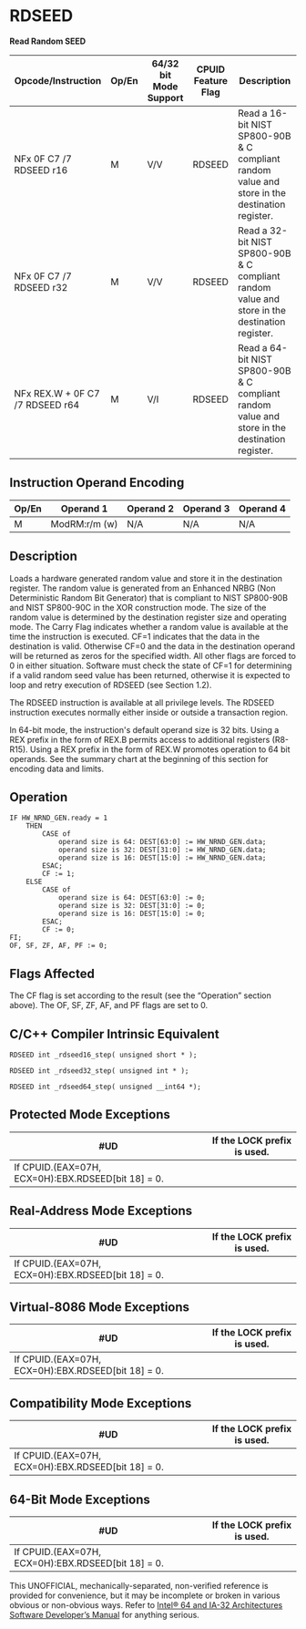 # RDSEED

**Read Random SEED**

| Opcode/Instruction              | Op/En | 64/32 bit Mode Support | CPUID Feature Flag | Description                                                                                    |
| ------------------------------- | ----- | ---------------------- | ------------------ | ---------------------------------------------------------------------------------------------- |
| NFx 0F C7 /7 RDSEED r16         | M     | V/V                    | RDSEED             | Read a 16-bit NIST SP800-90B & C compliant random value and store in the destination register. |
| NFx 0F C7 /7 RDSEED r32         | M     | V/V                    | RDSEED             | Read a 32-bit NIST SP800-90B & C compliant random value and store in the destination register. |
| NFx REX.W + 0F C7 /7 RDSEED r64 | M     | V/I                    | RDSEED             | Read a 64-bit NIST SP800-90B & C compliant random value and store in the destination register. |

## Instruction Operand Encoding

| Op/En | Operand 1     | Operand 2 | Operand 3 | Operand 4 |
| ----- | ------------- | --------- | --------- | --------- |
| M     | ModRM:r/m (w) | N/A       | N/A       | N/A       |

## Description

Loads a hardware generated random value and store it in the destination register. The random value is generated from an Enhanced NRBG (Non Deterministic Random Bit Generator) that is compliant to NIST SP800-90B and NIST SP800-90C in the XOR construction mode. The size of the random value is determined by the destination register size and operating mode. The Carry Flag indicates whether a random value is available at the time the instruction is executed. CF=1 indicates that the data in the destination is valid. Otherwise CF=0 and the data in the destination operand will be returned as zeros for the specified width. All other flags are forced to 0 in either situation. Software must check the state of CF=1 for determining if a valid random seed value has been returned, otherwise it is expected to loop and retry execution of RDSEED (see Section 1.2).

The RDSEED instruction is available at all privilege levels. The RDSEED instruction executes normally either inside or outside a transaction region.

In 64-bit mode, the instruction's default operand size is 32 bits. Using a REX prefix in the form of REX.B permits access to additional registers (R8-R15). Using a REX prefix in the form of REX.W promotes operation to 64 bit operands. See the summary chart at the beginning of this section for encoding data and limits.

## Operation

```
IF HW_NRND_GEN.ready = 1
    THEN
        CASE of
            operand size is 64: DEST[63:0] := HW_NRND_GEN.data;
            operand size is 32: DEST[31:0] := HW_NRND_GEN.data;
            operand size is 16: DEST[15:0] := HW_NRND_GEN.data;
        ESAC;
        CF := 1;
    ELSE
        CASE of
            operand size is 64: DEST[63:0] := 0;
            operand size is 32: DEST[31:0] := 0;
            operand size is 16: DEST[15:0] := 0;
        ESAC;
        CF := 0;
FI;
OF, SF, ZF, AF, PF := 0;

```

## Flags Affected

The CF flag is set according to the result (see the “Operation” section above). The OF, SF, ZF, AF, and PF flags are set to 0.

## C/C++ Compiler Intrinsic Equivalent

```
RDSEED int _rdseed16_step( unsigned short * );

```

```
RDSEED int _rdseed32_step( unsigned int * );

```

```
RDSEED int _rdseed64_step( unsigned __int64 *);

```

## Protected Mode Exceptions

| #​​​UD                                             | If the LOCK prefix is used. |
| -------------------------------------------------- | --------------------------- |
| If CPUID.(EAX=07H, ECX=0H):EBX.RDSEED[bit 18] = 0. |

## Real-Address Mode Exceptions

| #​​​UD                                             | If the LOCK prefix is used. |
| -------------------------------------------------- | --------------------------- |
| If CPUID.(EAX=07H, ECX=0H):EBX.RDSEED[bit 18] = 0. |

## Virtual-8086 Mode Exceptions

| #​​​UD                                             | If the LOCK prefix is used. |
| -------------------------------------------------- | --------------------------- |
| If CPUID.(EAX=07H, ECX=0H):EBX.RDSEED[bit 18] = 0. |

## Compatibility Mode Exceptions

| #​​​UD                                             | If the LOCK prefix is used. |
| -------------------------------------------------- | --------------------------- |
| If CPUID.(EAX=07H, ECX=0H):EBX.RDSEED[bit 18] = 0. |

## 64-Bit Mode Exceptions

| #​​​UD                                             | If the LOCK prefix is used. |
| -------------------------------------------------- | --------------------------- |
| If CPUID.(EAX=07H, ECX=0H):EBX.RDSEED[bit 18] = 0. |

This UNOFFICIAL, mechanically-separated, non-verified reference is provided for convenience, but it may be
incomplete or broken in various obvious or non-obvious
ways. Refer to [Intel® 64 and IA-32 Architectures Software Developer’s Manual](https://software.intel.com/en-us/download/intel-64-and-ia-32-architectures-sdm-combined-volumes-1-2a-2b-2c-2d-3a-3b-3c-3d-and-4) for anything serious.
